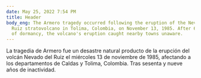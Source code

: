```yaml
---
date: May 25, 2022 7:54 PM
title: Header
body_eng: The Armero tragedy occurred following the eruption of the Nevado del
  Ruiz stratovolcano in Tolima, Colombia, on November 13, 1985. After 69 years
  of dormancy, the volcano's eruption caught nearby towns unaware.
---
```

La tragedia de Armero fue un desastre natural producto de la erupción del volcán Nevado del Ruiz el miércoles 13 de noviembre de 1985, afectando a los departamentos de Caldas y Tolima, Colombia. Tras sesenta y nueve años de inactividad.